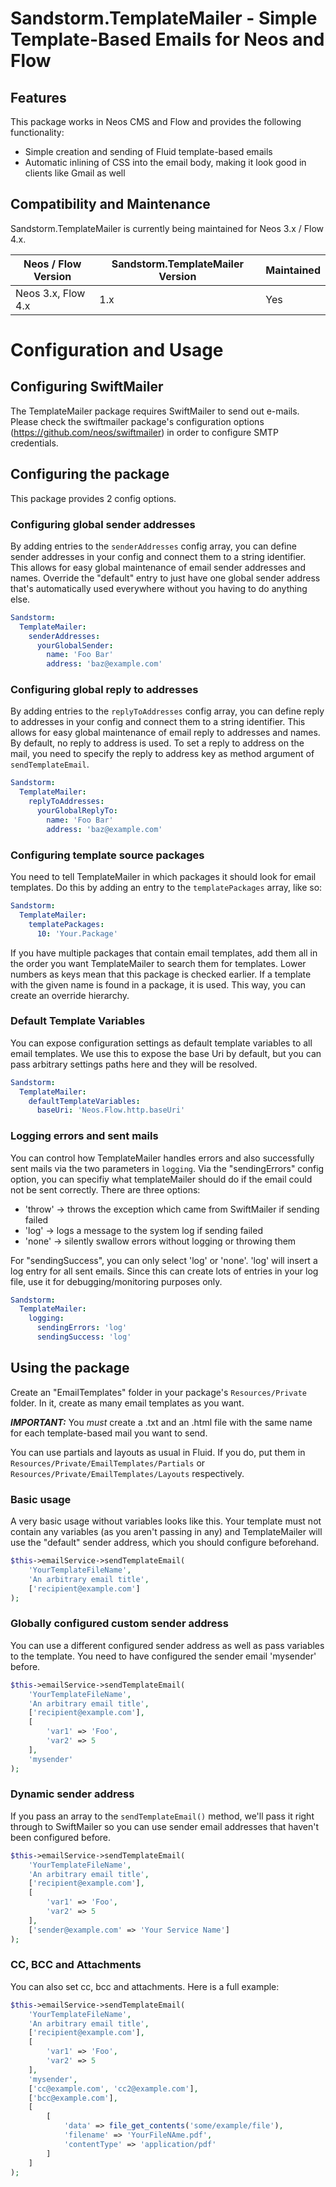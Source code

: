 # Sandstorm.TemplateMailer - Simple Template-Based Emails for Neos and Flow

## Features
This package works in Neos CMS and Flow and provides the following functionality:

* Simple creation and sending of Fluid template-based emails
* Automatic inlining of CSS into the email body, making it look good in clients like Gmail as well

## Compatibility and Maintenance
Sandstorm.TemplateMailer is currently being maintained for Neos 3.x / Flow 4.x.

| Neos / Flow Version        | Sandstorm.TemplateMailer Version | Maintained |
|----------------------------|----------------------------------|------------|
| Neos 3.x, Flow 4.x         | 1.x                              | Yes        |

# Configuration and Usage

## Configuring SwiftMailer
The TemplateMailer package requires SwiftMailer to send out e-mails. Please check the swiftmailer package's
configuration options (https://github.com/neos/swiftmailer) in order to configure SMTP credentials.

## Configuring the package
This package provides 2 config options.

### Configuring global sender addresses
By adding entries to the `senderAddresses` config array, you can define sender addresses
in your config and connect them to a string identifier. This allows for easy global maintenance
of email sender addresses and names. Override the "default" entry to just have one global
sender address that's automatically used everywhere without you having to do anything else.
```YAML
Sandstorm:
  TemplateMailer:
    senderAddresses:
      yourGlobalSender:
        name: 'Foo Bar'
        address: 'baz@example.com'
```

### Configuring global reply to addresses
By adding entries to the `replyToAddresses` config array, you can define reply to addresses
in your config and connect them to a string identifier. This allows for easy global maintenance
of email reply to addresses and names. By default, no reply to address is used. To set a reply to address
on the mail, you need to specify the reply to address key as method argument of `sendTemplateEmail`.
```YAML
Sandstorm:
  TemplateMailer:
    replyToAddresses:
      yourGlobalReplyTo:
        name: 'Foo Bar'
        address: 'baz@example.com'
```

### Configuring template source packages
You need to tell TemplateMailer in which packages it should look for email templates. Do this by adding an
entry to the `templatePackages` array, like so:
```YAML
Sandstorm:
  TemplateMailer:
    templatePackages:
      10: 'Your.Package'
```
If you have multiple packages that contain email templates, add them all in the order you want TemplateMailer
to search them for templates. Lower numbers as keys mean that this package is checked earlier. If a template
with the given name is found in a package, it is used. This way, you can create an override hierarchy.

### Default Template Variables
You can expose configuration settings as default template variables to all email templates. We use this to
expose the base Uri by default, but you can pass arbitrary settings paths here and they will be resolved.
```YAML
Sandstorm:
  TemplateMailer:
    defaultTemplateVariables:
      baseUri: 'Neos.Flow.http.baseUri'
```

### Logging errors and sent mails
You can control how TemplateMailer handles errors and also successfully sent mails via the two parameters in `logging`.
Via the "sendingErrors" config option, you can specifiy what templateMailer should do if the email could not be sent correctly. 
There are three options:
* 'throw' -> throws the exception which came from SwiftMailer if sending failed
* 'log' -> logs a message to the system log if sending failed
* 'none' -> silently swallow errors without logging or throwing them

For "sendingSuccess", you can only select 'log' or 'none'. 'log' will insert a log entry for all sent emails.
Since this can create lots of entries in your log file, use it for debugging/monitoring purposes only.
```YAML
Sandstorm:
  TemplateMailer:
    logging:
      sendingErrors: 'log'
      sendingSuccess: 'log'
```
      
## Using the package
Create an "EmailTemplates" folder in your package's `Resources/Private` folder. In it, create as many email templates as
you want. 

***IMPORTANT:*** You _must_ create a .txt and an .html file with the same name for each template-based mail you want to send.

You can use partials and layouts as usual in Fluid. If you do, put them in `Resources/Private/EmailTemplates/Partials`
or `Resources/Private/EmailTemplates/Layouts` respectively.

### Basic usage
A very basic usage without variables looks like this. Your template must not contain any variables (as you aren't passing in any)
and TemplateMailer will use the "default" sender address, which you should configure beforehand.
```PHP
$this->emailService->sendTemplateEmail(
    'YourTemplateFileName',
    'An arbitrary email title',
    ['recipient@example.com']
);
```

### Globally configured custom sender address
You can use a different configured sender address as well as pass variables to the template. 
You need to have configured the sender email 'mysender' before.
```PHP
$this->emailService->sendTemplateEmail(
    'YourTemplateFileName',
    'An arbitrary email title',
    ['recipient@example.com'],
    [
        'var1' => 'Foo',
        'var2' => 5
    ],
    'mysender'
);
```

### Dynamic sender address
If you pass an array to the `sendTemplateEmail()` method, we'll pass it right through to SwiftMailer so you can 
use sender email addresses that haven't been configured before.
```PHP
$this->emailService->sendTemplateEmail(
    'YourTemplateFileName',
    'An arbitrary email title',
    ['recipient@example.com'],
    [
        'var1' => 'Foo',
        'var2' => 5
    ],
    ['sender@example.com' => 'Your Service Name']
);
```

### CC, BCC and Attachments
You can also set cc, bcc and attachments. Here is a full example:
```PHP
$this->emailService->sendTemplateEmail(
    'YourTemplateFileName',
    'An arbitrary email title',
    ['recipient@example.com'],
    [
        'var1' => 'Foo',
        'var2' => 5
    ],
    'mysender',
    ['cc@example.com', 'cc2@example.com'],
    ['bcc@example.com'],
    [
        [
            'data' => file_get_contents('some/example/file'),
            'filename' => 'YourFileNAme.pdf',
            'contentType' => 'application/pdf'
        ]
    ]
);
```
